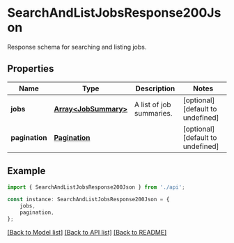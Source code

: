 # SearchAndListJobsResponse200Json

Response schema for searching and listing jobs.

## Properties

Name | Type | Description | Notes
------------ | ------------- | ------------- | -------------
**jobs** | [**Array&lt;JobSummary&gt;**](JobSummary.md) | A list of job summaries. | [optional] [default to undefined]
**pagination** | [**Pagination**](Pagination.md) |  | [optional] [default to undefined]

## Example

```typescript
import { SearchAndListJobsResponse200Json } from './api';

const instance: SearchAndListJobsResponse200Json = {
    jobs,
    pagination,
};
```

[[Back to Model list]](../README.md#documentation-for-models) [[Back to API list]](../README.md#documentation-for-api-endpoints) [[Back to README]](../README.md)
